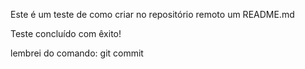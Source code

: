 Este é um teste de como criar no repositório remoto um README.md

Teste concluído com êxito!

lembrei do comando: git commit